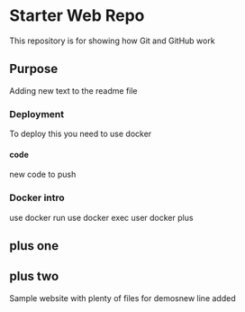 # Starter Web Repo

This repository is for showing how Git and GitHub work

## Purpose
Adding new text to the readme file

### Deployment
To deploy this you need to use docker

#### code
new code to push

### Docker intro
use docker run
use docker exec
user docker plus

## plus one
## plus two

Sample website with plenty of files for demosnew line added

